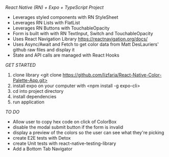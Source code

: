 *React Native (RN) + Expo + TypeScript Project*
- Leverages styled components with RN StyleSheet 
- Leverages RN Lists with FlatList
- Leverages RN Buttons with TouchableOpacity
- Form is built with with RN TextInput, Switch and TouchableOpacity
- Uses React Navigation Library https://reactnavigation.org/docs/ 
- Uses Async/Await and Fetch to get color data from Matt DesLauriers' github raw files and display it 
- State and API calls are managed with React Hooks

*GET STARTED*
1. clone library <git clone https://github.com/lizfaria/React-Native-Color-Palette-App.git>
2. install expo on your computer with <npm install -g expo-cli>
3. cd into project directory
4. install dependencies <npm i>
5. run application <npm start>

*TO DO*
- Allow user to copy hex code on click of ColorBox
- disable the modal submit button if the form is invalid
- display a preview of the colors so the user can see what they're picking
- create E2E tests with Detox
- create Unit tests with react-native-testing-library
- Add a Bottom Tab Navigator 